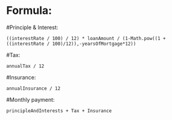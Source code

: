 # Formula:
#Principle & Interest:
```
((interestRate / 100) / 12) * loanAmount / (1-Math.pow((1 + ((interestRate / 100)/12)),-yearsOfMortgage*12))
```
#Tax:
```
annualTax / 12
```
#Insurance:
```
annualInsurance / 12
```
#Monthly payment:
```
principleAndInterests + Tax + Insurance
```